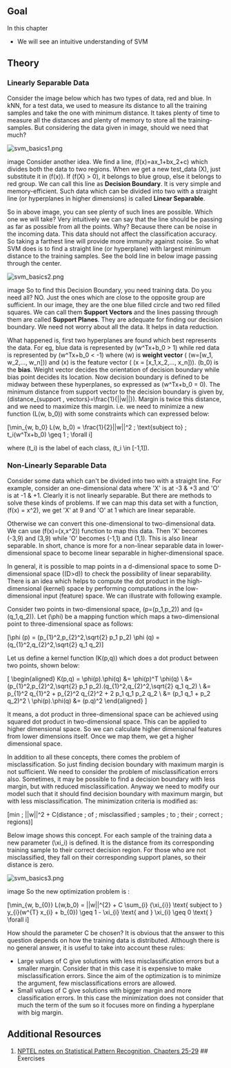 
## Goal

In this chapter

* We will see an intuitive understanding of SVM

## Theory

### Linearly Separable Data

Consider the image below which has two types of data, red and blue. In kNN, for a test data, we used to measure its distance to all the training samples and take the one with minimum distance. It takes plenty of time to measure all the distances and plenty of memory to store all the training-samples. But considering the data given in image, should we need that much?

![svm_basics1.png](../../svm_basics1.png)

image
 Consider another idea. We find a line, \(f(x)=ax\_1+bx\_2+c\) which divides both the data to two regions. When we get a new test\_data \(X\), just substitute it in \(f(x)\). If \(f(X) > 0\), it belongs to blue group, else it belongs to red group. We can call this line as **Decision Boundary**. It is very simple and memory-efficient. Such data which can be divided into two with a straight line (or hyperplanes in higher dimensions) is called **Linear Separable**.

So in above image, you can see plenty of such lines are possible. Which one we will take? Very intuitively we can say that the line should be passing as far as possible from all the points. Why? Because there can be noise in the incoming data. This data should not affect the classification accuracy. So taking a farthest line will provide more immunity against noise. So what SVM does is to find a straight line (or hyperplane) with largest minimum distance to the training samples. See the bold line in below image passing through the center.

![svm_basics2.png](../../svm_basics2.png)

image
 So to find this Decision Boundary, you need training data. Do you need all? NO. Just the ones which are close to the opposite group are sufficient. In our image, they are the one blue filled circle and two red filled squares. We can call them **Support Vectors** and the lines passing through them are called **Support Planes**. They are adequate for finding our decision boundary. We need not worry about all the data. It helps in data reduction.

What happened is, first two hyperplanes are found which best represents the data. For eg, blue data is represented by \(w^Tx+b\_0 > 1\) while red data is represented by \(w^Tx+b\_0 < -1\) where \(w\) is **weight vector** ( \(w=[w\_1, w\_2,..., w\_n]\)) and \(x\) is the feature vector ( \(x = [x\_1,x\_2,..., x\_n]\)). \(b\_0\) is the **bias**. Weight vector decides the orientation of decision boundary while bias point decides its location. Now decision boundary is defined to be midway between these hyperplanes, so expressed as \(w^Tx+b\_0 = 0\). The minimum distance from support vector to the decision boundary is given by, \(distance\_{support \, vectors}=\frac{1}{||w||}\). Margin is twice this distance, and we need to maximize this margin. i.e. we need to minimize a new function \(L(w, b\_0)\) with some constraints which can expressed below:

\[\min\_{w, b\_0} L(w, b\_0) = \frac{1}{2}||w||^2 \; \text{subject to} \; t\_i(w^Tx+b\_0) \geq 1 \; \forall i\]

where \(t\_i\) is the label of each class, \(t\_i \in [-1,1]\).

### Non-Linearly Separable Data

Consider some data which can't be divided into two with a straight line. For example, consider an one-dimensional data where 'X' is at -3 & +3 and 'O' is at -1 & +1. Clearly it is not linearly separable. But there are methods to solve these kinds of problems. If we can map this data set with a function, \(f(x) = x^2\), we get 'X' at 9 and 'O' at 1 which are linear separable.

Otherwise we can convert this one-dimensional to two-dimensional data. We can use \(f(x)=(x,x^2)\) function to map this data. Then 'X' becomes (-3,9) and (3,9) while 'O' becomes (-1,1) and (1,1). This is also linear separable. In short, chance is more for a non-linear separable data in lower-dimensional space to become linear separable in higher-dimensional space.

In general, it is possible to map points in a d-dimensional space to some D-dimensional space \((D>d)\) to check the possibility of linear separability. There is an idea which helps to compute the dot product in the high-dimensional (kernel) space by performing computations in the low-dimensional input (feature) space. We can illustrate with following example.

Consider two points in two-dimensional space, \(p=(p\_1,p\_2)\) and \(q=(q\_1,q\_2)\). Let \(\phi\) be a mapping function which maps a two-dimensional point to three-dimensional space as follows:

\[\phi (p) = (p\_{1}^2,p\_{2}^2,\sqrt{2} p\_1 p\_2) \phi (q) = (q\_{1}^2,q\_{2}^2,\sqrt{2} q\_1 q\_2)\]

Let us define a kernel function \(K(p,q)\) which does a dot product between two points, shown below:

\[ \begin{aligned} K(p,q) = \phi(p).\phi(q) &= \phi(p)^T \phi(q) \\ &= (p\_{1}^2,p\_{2}^2,\sqrt{2} p\_1 p\_2).(q\_{1}^2,q\_{2}^2,\sqrt{2} q\_1 q\_2) \\ &= p\_{1}^2 q\_{1}^2 + p\_{2}^2 q\_{2}^2 + 2 p\_1 q\_1 p\_2 q\_2 \\ &= (p\_1 q\_1 + p\_2 q\_2)^2 \\ \phi(p).\phi(q) &= (p.q)^2 \end{aligned} \]

It means, a dot product in three-dimensional space can be achieved using squared dot product in two-dimensional space. This can be applied to higher dimensional space. So we can calculate higher dimensional features from lower dimensions itself. Once we map them, we get a higher dimensional space.

In addition to all these concepts, there comes the problem of misclassification. So just finding decision boundary with maximum margin is not sufficient. We need to consider the problem of misclassification errors also. Sometimes, it may be possible to find a decision boundary with less margin, but with reduced misclassification. Anyway we need to modify our model such that it should find decision boundary with maximum margin, but with less misclassification. The minimization criteria is modified as:

\[min \; ||w||^2 + C(distance \; of \; misclassified \; samples \; to \; their \; correct \; regions)\]

Below image shows this concept. For each sample of the training data a new parameter \(\xi\_i\) is defined. It is the distance from its corresponding training sample to their correct decision region. For those who are not misclassified, they fall on their corresponding support planes, so their distance is zero.

![svm_basics3.png](../../svm_basics3.png)

image
 So the new optimization problem is :

\[\min\_{w, b\_{0}} L(w,b\_0) = ||w||^{2} + C \sum\_{i} {\xi\_{i}} \text{ subject to } y\_{i}(w^{T} x\_{i} + b\_{0}) \geq 1 - \xi\_{i} \text{ and } \xi\_{i} \geq 0 \text{ } \forall i\]

How should the parameter C be chosen? It is obvious that the answer to this question depends on how the training data is distributed. Although there is no general answer, it is useful to take into account these rules:

* Large values of C give solutions with less misclassification errors but a smaller margin. Consider that in this case it is expensive to make misclassification errors. Since the aim of the optimization is to minimize the argument, few misclassifications errors are allowed.
* Small values of C give solutions with bigger margin and more classification errors. In this case the minimization does not consider that much the term of the sum so it focuses more on finding a hyperplane with big margin.

## Additional Resources

1. [NPTEL notes on Statistical Pattern Recognition, Chapters 25-29](https://nptel.ac.in/courses/117108048 "https://nptel.ac.in/courses/117108048") ## Exercises

